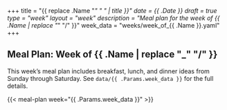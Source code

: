 +++
title = "{{ replace .Name "_" " " | title }}"
date = {{ .Date }}
draft = true
type = "week"
layout = "week"
description = "Meal plan for the week of {{ .Name | replace "_" "/" }}"
week_data = "weeks/week_of_{{ .Name }}.yaml"
+++

## Meal Plan: Week of {{ .Name | replace "_" "/" }}

This week’s meal plan includes breakfast, lunch, and dinner ideas from Sunday through Saturday. See `data/{{ .Params.week_data }}` for the full details.

{{< meal-plan week="{{ .Params.week_data }}" >}}